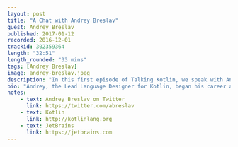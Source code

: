 ```yaml
---
layout: post
title: "A Chat with Andrey Breslav"
guest: Andrey Breslav
published: 2017-01-12
recorded: 2016-12-01
trackid: 302359364
length: "32:51"
length_rounded: "33 mins"
tags: [Andrey Breslav]
image: andrey-breslav.jpeg
description: "In this first episode of Talking Kotlin, we speak with Andrey Breslav, team lead and father of Kotlin. We discuss his background, why he decided to work on Kotlin, the challenges of designing a language, how things are done on the team, as well as a peek into what’s in store."
bio: "Andrey, the Lead Language Designer for Kotlin, began his career at Borland, where he worked on language implementations for MDA support. After spending a few years as a college teacher, he joined JetBrains in 2010 to develop the Kotlin programming language."
notes: 
    - text: Andrey Breslav on Twitter
      link: https://twitter.com/abreslav
    - text: Kotlin
      link: http://kotlinlang.org
    - text: JetBrains
      link: https://jetbrains.com
---
```

